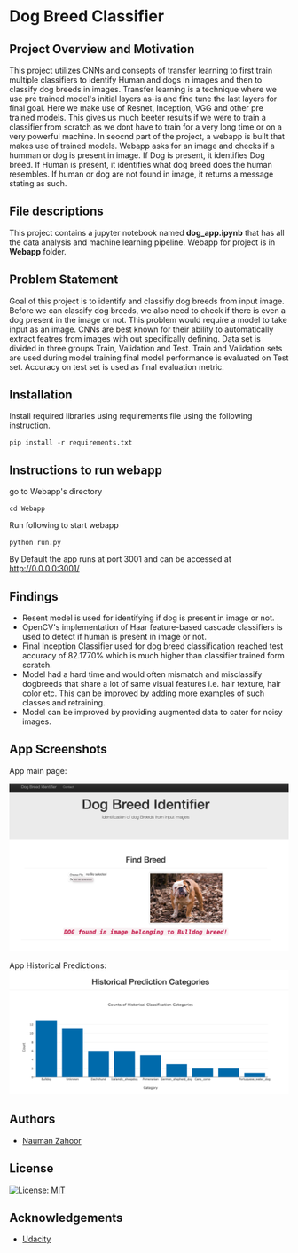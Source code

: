 # Dog Breed Classifier


## Project Overview and Motivation
This project utilizes CNNs and consepts of transfer learning to first train multiple classifiers to identify Human and dogs in images and then to classify dog breeds in images. Transfer learning is a technique where we use pre trained model's initial layers as-is and fine tune the last layers for final goal. Here we make use of Resnet, Inception, VGG and other pre trained models. This gives us much beeter results if we were to train a  classifier from scratch as we dont have to train for a very long time or on a very powerful machine. In seocnd part of the project, a webapp is built that makes use of trained models. Webapp asks for an image and checks if a humman or dog is present in image. If Dog is present, it identifies Dog breed. If Human is present, it identifies what dog breed does the human resembles. If human or dog are not found in image, it returns a message stating as such.

## File descriptions
This project contains a jupyter notebook named **dog_app.ipynb** that has all the data analysis and machine learning pipeline.
Webapp for project is in **Webapp** folder.

## Problem Statement
Goal of this project is to identify and classifiy dog breeds from input image. Before we can classify dog breeds, we also need to check if there is even a dog present in the image or not.
This problem would require a model to take input as an image. CNNs are best known for their ability to automatically extract featres from images with out specifically defining. 
Data set is divided in three groups Train, Validation and Test. Train and Validation sets are used during model training final model performance is evaluated on Test set. 
Accuracy on test set is used as final evaluation metric.

## Installation
Install required libraries using requirements file using the following instruction.
```
pip install -r requirements.txt 
```
## Instructions to run webapp

go to Webapp's directory
```
cd Webapp
```

Run following to start webapp
```
python run.py
```
By Default the app runs at port 3001 and can be accessed at http://0.0.0.0:3001/

## Findings
* Resent model is used for identifying if dog is present in image or not.
* OpenCV's implementation of Haar feature-based cascade classifiers is used to detect if human is present in image or not.
* Final Inception Classifier used for dog breed classification reached test accuracy of 82.1770% which is much higher than classifier trained form scratch.
* Model had a hard time and would often mismatch and misclassify dogbreeds that share a lot of same visual features i.e. hair texture, hair color etc. This can be improved by adding more examples of such classes and retraining.
* Model can be improved by providing augmented data to cater for noisy images.

## App Screenshots
App main page:

![Main page](https://github.com/nauman-zahoor/dog-breed-classifier/blob/main/Webapp/screenshots/webapp_screenshot1.png?raw=true)


App Historical Predictions:
![Historical Predictions](https://github.com/nauman-zahoor/dog-breed-classifier/blob/main/Webapp/screenshots/webapp_screenshot2.png?raw=true)

## Authors

* [Nauman Zahoor](https://github.com/nauman-zahoor/)

## License
[![License: MIT](https://img.shields.io/badge/License-MIT-yellow.svg)](https://opensource.org/licenses/MIT)

## Acknowledgements

* [Udacity](https://www.udacity.com/)

